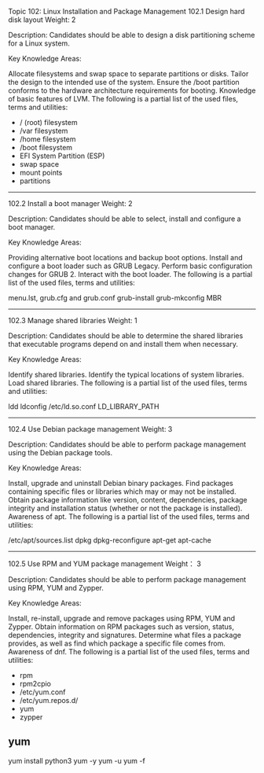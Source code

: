 Topic 102: Linux Installation and Package Management
102.1 Design hard disk layout
Weight: 2

Description: Candidates should be able to design a disk partitioning scheme for a Linux system.

Key Knowledge Areas:

Allocate filesystems and swap space to separate partitions or disks.
Tailor the design to the intended use of the system.
Ensure the /boot partition conforms to the hardware architecture requirements for booting.
Knowledge of basic features of LVM.
The following is a partial list of the used files, terms and utilities:

- / (root) filesystem
- /var filesystem
- /home filesystem
- /boot filesystem
- EFI System Partition (ESP)
- swap space
- mount points
- partitions

---

102.2 Install a boot manager
Weight: 2

Description: Candidates should be able to select, install and configure a boot manager.

Key Knowledge Areas:

Providing alternative boot locations and backup boot options.
Install and configure a boot loader such as GRUB Legacy.
Perform basic configuration changes for GRUB 2.
Interact with the boot loader.
The following is a partial list of the used files, terms and utilities:

menu.lst, grub.cfg and grub.conf
grub-install
grub-mkconfig
MBR
 
 ---

102.3 Manage shared libraries
Weight: 1

Description: Candidates should be able to determine the shared libraries that executable programs depend on and install them when necessary.

Key Knowledge Areas:

Identify shared libraries.
Identify the typical locations of system libraries.
Load shared libraries.
The following is a partial list of the used files, terms and utilities:

ldd
ldconfig
/etc/ld.so.conf
LD_LIBRARY_PATH
 
 ---

102.4 Use Debian package management
Weight: 3

Description: Candidates should be able to perform package management using the Debian package tools.

Key Knowledge Areas:

Install, upgrade and uninstall Debian binary packages.
Find packages containing specific files or libraries which may or may not be installed.
Obtain package information like version, content, dependencies, package integrity and installation status (whether or not the package is installed).
Awareness of apt.
The following is a partial list of the used files, terms and utilities:

/etc/apt/sources.list
dpkg
dpkg-reconfigure
apt-get
apt-cache

---

102.5 Use RPM and YUM package management
Weight：  3

Description: Candidates should be able to perform package management using RPM, YUM and Zypper.

Key Knowledge Areas:

Install, re-install, upgrade and remove packages using RPM, YUM and Zypper.
Obtain information on RPM packages such as version, status, dependencies, integrity and signatures.
Determine what files a package provides, as well as find which package a specific file comes from.
Awareness of dnf.
The following is a partial list of the used files, terms and utilities:

- rpm
- rpm2cpio
- /etc/yum.conf
- /etc/yum.repos.d/
- yum
- zypper

## yum
yum install python3
yum -y
yum -u
yum -f
